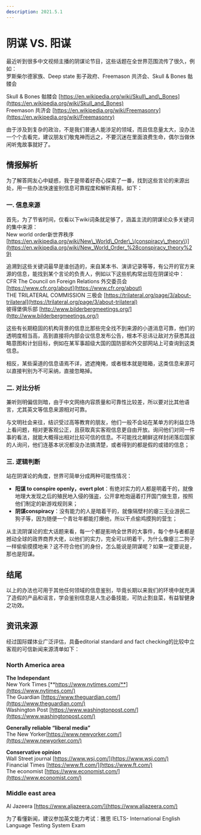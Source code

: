 ```yaml
---
description: 2021.5.1
---
```


# 阴谋 VS. 阳谋

最近听到很多中文视频主播的阴谋论节目，这些话题在全世界范围流传了很久，例如：  
罗斯柴尔德家族、Deep state 影子政府、Freemason 共济会、Skull & Bones 骷髅会  
  
 Skull & Bones 骷髅会 [https://en.wikipedia.org/wiki/Skull\_and\_Bones](https://en.wikipedia.org/wiki/Skull_and_Bones)  
 Freemason 共济会 [https://en.wikipedia.org/wiki/Freemasonry](https://en.wikipedia.org/wiki/Freemasonry)  
  
 由于涉及到复杂的政治，不是我们普通人能涉足的领域，而且信息量太大，没办法一个个去看完，建议朋友们敬鬼神而远之，不要沉迷在里面浪费生命，偶尔当做休闲听鬼故事就好了。  


## **情报**解析

 为了解答网友心中疑惑，我于是带着好奇心探索了一番，找到这些言论的来源出处，用一些办法快速鉴别信息可靠程度和解析真相，如下：  


### **一. 信息来源**

 首先，为了节省时间，仅看以下wiki词条就足够了，涵盖主流的阴谋论众多关键词的集中来源：  
 New world order新世界秩序 [https://en.wikipedia.org/wiki/New\_World\_Order\_\(conspiracy\_theory\)](https://en.wikipedia.org/wiki/New_World_Order_%28conspiracy_theory%29)  
  
 追溯到这些关键词最早是谁创造的，来自某本书、演讲记录等等，有公开的官方来源的信息，能找到某个言论的负责人，例如以下这些机构常出现在阴谋论中：  
 CFR The Council on Foreign Relations 外交委员会 [https://www.cfr.org/about](https://www.cfr.org/about)  
THE TRILATERAL COMMISSION 三极会 [https://trilateral.org/page/3/about-trilateral](https://trilateral.org/page/3/about-trilateral)  
彼得堡俱乐部 [http://www.bilderbergmeetings.org/](http://www.bilderbergmeetings.org/)  
  
 这些有长期稳固的机构背景的信息比那些完全找不到来源的小道消息可靠，他们的透明度相当高，高到直接将内部会议信息发布公告，根本不忌讳让敌对方获悉其战略意图和计划目标，例如在某军事超级大国的国防部和外交部网站上可查询到这类信息。

相反，某些渠道的信息语焉不详，遮遮掩掩，或者根本就是暗箱，这类信息来源可以直接判别为不可采纳，直接忽略掉。



### **二. 对比分析**

 兼听则明偏信则暗，由于中文网络内容质量和可靠性比较差，所以要对比其他语言，尤其英文等信息来源相对可靠。  
  
 与文明社会来往，结识受过高等教育的朋友，他们一般不会站在某单方的利益立场上看问题，相对更客观公正，且获取真实客观信息更自由开放。询问他们对同一件事的看法，就能大概得出相对比较可信的信息。不可能找北朝鲜这样封闭落后国家的人询问，他们连基本状况都没办法搞清楚，或者得到的都是假的或错的信息；  


### **三. 逻辑判断**

 站在阴谋论的角度，世界可简单分成两种可能性情况：

* **阳谋 to conspire openly，overt plot**：有绝对实力的人都是明着干的，就像地理大发现之后的殖民地入侵的强盗，公开拿枪炮逼着打开国门做生意，按照他们制定的新游戏规则来；
* **阴谋conspiracy**：没有能力的人是暗着干的，就像隔壁村的瘪三无业游民二狗子等，因为随便一个青壮年都能打爆他，所以干点偷鸡摸狗的营生；

 从主流阴谋论的宏大话题来看，每一个都是影响全世界的大事件，每个参与者都是撼动全球的政界商界大佬，以他们的实力，完全可以明着干，为什么像瘪三二狗子一样偷偷摸摸地来？这不符合他们的身份，怎么能说是阴谋呢？如果一定要说是，那也是阳谋。  
  


## 结尾

 以上的办法也可用于其他任何领域的信息鉴别，毕竟长期以来我们的环境中就充满了造假的产品和谣言，学会鉴别信息是人生必备技能，可防止割韭菜，有益智健身之功效。  


## 资讯来源

  
 经过国际媒体业广泛评估，具备editorial standard and fact checking的比较中立客观的可信新闻来源清单如下：

### North America area

 **The Independant**  
 New York Times [**https://www.nytimes.com/**](https://www.nytimes.com/)  
 The Guardian [https://www.theguardian.com/](https://www.theguardian.com/)  
 Washington Post [https://www.washingtonpost.com/](https://www.washingtonpost.com/)  
  
 **Generally reliable “liberal media”**  
 The New Yorker[https://www.newyorker.com/](https://www.newyorker.com/)  
  
 **Conservative opinion**  
 Wall Street journal [https://www.wsj.com/](https://www.wsj.com/)  
 Financial Times [https://www.ft.com/](https://www.ft.com/)  
 The economist [https://www.economist.com/](https://www.economist.com/)  


### Middle east area

 Al Jazeera [https://www.aljazeera.com/](https://www.aljazeera.com/)  
  
 为了看懂新闻，建议参加英文能力考试：雅思 IELTS- International English Language Testing System Exam  
  



